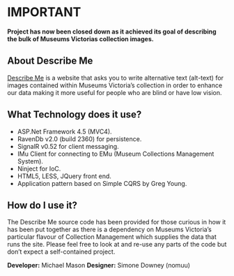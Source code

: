# IMPORTANT
**Project has now been closed down as it achieved its goal of describing the bulk of Museums Victorias collection images.**

## About Describe Me 
[Describe Me](http://describeme.museumvictoria.com.au/) is a website that asks you to write alternative text (alt-text) for images contained within Museums Victoria’s collection in order to enhance our data making it more useful for people who are blind or have low vision.

## What Technology does it use?
* ASP.Net Framework 4.5 (MVC4).
* RavenDb v2.0 (build 2360) for persistence.
* SignalR v0.52 for client messaging.
* IMu Client for connecting to EMu (Museum Collections Management System).
* Ninject for IoC.
* HTML5, LESS, JQuery front end.
* Application pattern based on Simple CQRS by Greg Young.

## How do I use it?
The Describe Me source code has been provided for those curious in how it has been put together as there is a dependency on Museums Victoria’s particular flavour of Collection Management which supplies the data that runs the site.  Please feel free to look at and re-use any parts of the code but don’t expect a self-contained project.

**Developer:** Michael Mason
**Designer:** Simone Downey (nomuu)
